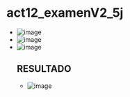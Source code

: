 # act12_examenV2_5j
- ![image](https://github.com/user-attachments/assets/c2877cb2-9a45-4ea6-86a5-f9dd9a5ae751)
- ![image](https://github.com/user-attachments/assets/08306011-b03e-4b42-9cfb-78963c65ebac)
- ![image](https://github.com/user-attachments/assets/b4c650f7-60bb-44e4-96e5-313d347e4320)
   ## RESULTADO
  - ![image](https://github.com/user-attachments/assets/b9066a63-3120-4bed-9573-2357e2149d9c)




